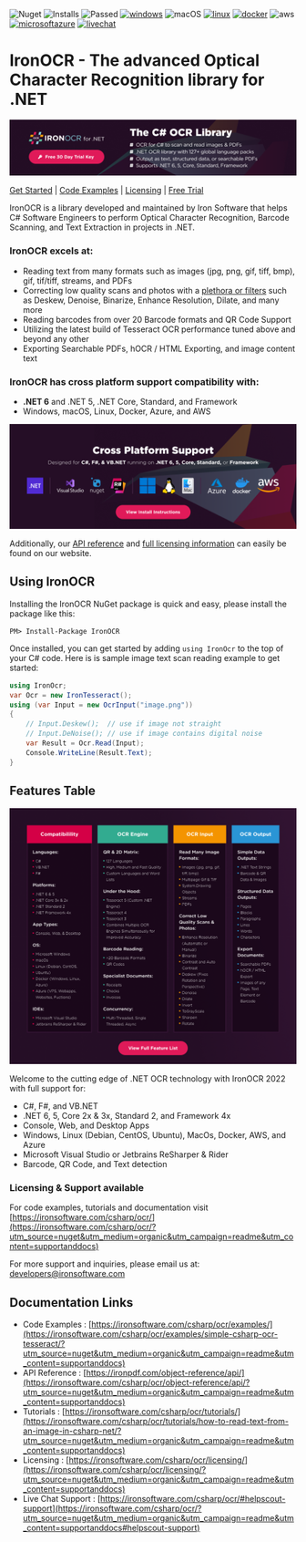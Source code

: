 ![Nuget](https://img.shields.io/nuget/v/IronOcr?color=informational&label=latest)  ![Installs](https://img.shields.io/nuget/dt/IronOcr?color=informational&label=installs&logo=nuget)  ![Passed](https://img.shields.io/badge/build-%20%E2%9C%93%20392%20tests%20passed%20(0%20failed)%20-107C10?logo=visualstudio)  [![windows](https://img.shields.io/badge/%E2%80%8E%20-%20%E2%9C%93-107C10?logo=windows)](https://ironsoftware.com/csharp/ocr/docs/?utm_source=nuget&utm_medium=organic&utm_campaign=readme&utm_content=topshield) ![macOS](https://img.shields.io/badge/%E2%80%8E%20-%20%E2%9C%93-107C10?logo=apple) [![linux](https://img.shields.io/badge/%E2%80%8E%20-%20%E2%9C%93-107C10?logo=linux&logoColor=white)](https://ironsoftware.com/csharp/ocr/docs/questions/tesseract-ocr-setup-linux-ubuntu-debian/?utm_source=nuget&utm_medium=organic&utm_campaign=readme&utm_content=topshield) [![docker](https://img.shields.io/badge/%E2%80%8E%20-%20%E2%9C%93-107C10?logo=docker&logoColor=white)](https://ironsoftware.com/csharp/ocr/docs/questions/csharp-tesseract-ocr-docker-linux-setup-tutorial/?utm_source=nuget&utm_medium=organic&utm_campaign=readme&utm_content=topshield) ![aws](https://img.shields.io/badge/%E2%80%8E%20-%20%E2%9C%93-107C10?logo=amazonaws) [![microsoftazure](https://img.shields.io/badge/%E2%80%8E%20-%20%E2%9C%93-107C10?logo=microsoftazure)](https://ironsoftware.com/csharp/ocr/docs/questions/iron-ocr-azure-tutorial/?utm_source=nuget&utm_medium=organic&utm_campaign=readme&utm_content=topshield) [![livechat](https://img.shields.io/badge/Live%20Chat-Active-purple?logo=googlechat&logoColor=white)](https://ironsoftware.com/csharp/ocr/?utm_source=nuget&utm_medium=organic&utm_campaign=readme&utm_content=topshield#helpscout-support)


# IronOCR - The advanced Optical Character Recognition library for .NET

[![IronOCR NuGet Trial Banner Image](https://raw.githubusercontent.com/iron-software/iron-nuget-assets/main/IronOCR-readme/nuget-trial-banner.png)](https://ironsoftware.com/csharp/ocr/?utm_source=nuget&utm_medium=organic&utm_campaign=readme&utm_content=topbanner#trial-license)

[Get Started](https://ironsoftware.com/csharp/ocr/docs/?utm_source=nuget&utm_medium=organic&utm_campaign=readme&utm_content=navigation) | [Code Examples](https://ironsoftware.com/csharp/ocr/examples/simple-csharp-ocr-tesseract/?utm_source=nuget&utm_medium=organic&utm_campaign=readme&utm_content=navigation) | [Licensing](https://ironsoftware.com/csharp/ocr/licensing/?utm_source=nuget&utm_medium=organic&utm_campaign=readme&utm_content=navigation) | [Free Trial](https://ironsoftware.com/csharp/ocr/docs/?utm_source=nuget&utm_medium=organic&utm_campaign=readme&utm_content=navigation#trial-license)

IronOCR is a library developed and maintained by Iron Software that helps C# Software Engineers to perform Optical Character Recognition, Barcode Scanning, and Text Extraction in projects in .NET.

### IronOCR excels at: 
- Reading text from many formats such as images (jpg, png, gif, tiff, bmp), gif, tif/tiff, streams, and PDFs
- Correcting low quality scans and photos with a [plethora or filters](https://ironsoftware.com/csharp/ocr/tutorials/c-sharp-ocr-image-filters/) such as Deskew, Denoise, Binarize, Enhance Resolution, Dilate, and many more
- Reading barcodes from over 20 Barcode formats and QR Code Support
- Utilizing the latest build of Tesseract OCR performance tuned above and beyond any other
- Exporting Searchable PDFs, hOCR / HTML Exporting, and image content text

### IronOCR has cross platform support compatibility with:
- **.NET 6** and .NET 5, .NET Core, Standard, and Framework
- Windows, macOS, Linux, Docker, Azure, and AWS

[![IronOCR Cross Platform Compatibility Support Image](https://raw.githubusercontent.com/iron-software/iron-nuget-assets/main/IronOCR-readme/cross-platform-compatibility.png)](https://ironsoftware.com/csharp/ocr/docs/?utm_source=nuget&utm_medium=organic&utm_campaign=readme&utm_content=crossplatformbanner)

Additionally, our [API reference](https://ironsoftware.com/csharp/ocr/object-reference/api/?utm_source=nuget&utm_medium=organic&utm_campaign=readme&utm_content=supportanddocs) and [full licensing information](https://ironsoftware.com/csharp/ocr/licensing/?utm_source=nuget&utm_medium=organic&utm_campaign=readme&utm_content=supportanddocs) can easily be found on our website.

## Using IronOCR

Installing the IronOCR NuGet package is quick and easy, please install the package like this:
```
PM> Install-Package IronOCR
```
Once installed, you can get started by adding `using IronOcr` to the top of your C# code. Here is is sample image text scan reading example to get started:
```csharp
using IronOcr;
var Ocr = new IronTesseract();
using (var Input = new OcrInput("image.png"))
{
    // Input.Deskew();  // use if image not straight
    // Input.DeNoise(); // use if image contains digital noise
    var Result = Ocr.Read(Input);
    Console.WriteLine(Result.Text);
}
```
## Features Table
![IronOCR Features](https://raw.githubusercontent.com/iron-software/iron-nuget-assets/main/IronOCR-readme/features-table.png)

Welcome to the cutting edge of .NET OCR technology with IronOCR 2022 with full support for:
- C#, F#, and VB.NET
- .NET 6, 5, Core 2x & 3x, Standard 2, and Framework 4x
- Console, Web, and Desktop Apps
- Windows, Linux (Debian, CentOS, Ubuntu), MacOs, Docker, AWS, and Azure
- Microsoft Visual Studio or Jetbrains ReSharper & Rider
- Barcode, QR Code, and Text detection

### Licensing & Support available
For code examples, tutorials and documentation visit [https://ironsoftware.com/csharp/ocr/](https://ironsoftware.com/csharp/ocr/?utm_source=nuget&utm_medium=organic&utm_campaign=readme&utm_content=supportanddocs)

For more support and inquiries, please email us at:  developers@ironsoftware.com 

## Documentation Links
-   Code Examples : [https://ironsoftware.com/csharp/ocr/examples/](https://ironsoftware.com/csharp/ocr/examples/simple-csharp-ocr-tesseract/?utm_source=nuget&utm_medium=organic&utm_campaign=readme&utm_content=supportanddocs)
-   API Reference : [https://ironpdf.com/object-reference/api/](https://ironsoftware.com/csharp/ocr/object-reference/api/?utm_source=nuget&utm_medium=organic&utm_campaign=readme&utm_content=supportanddocs)
-   Tutorials : [https://ironsoftware.com/csharp/ocr/tutorials/](https://ironsoftware.com/csharp/ocr/tutorials/how-to-read-text-from-an-image-in-csharp-net/?utm_source=nuget&utm_medium=organic&utm_campaign=readme&utm_content=supportanddocs)
-   Licensing : [https://ironsoftware.com/csharp/ocr/licensing/](https://ironsoftware.com/csharp/ocr/licensing/?utm_source=nuget&utm_medium=organic&utm_campaign=readme&utm_content=supportanddocs)
- Live Chat Support : [https://ironsoftware.com/csharp/ocr/#helpscout-support](https://ironsoftware.com/csharp/ocr/?utm_source=nuget&utm_medium=organic&utm_campaign=readme&utm_content=supportanddocs#helpscout-support)

